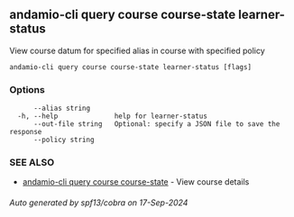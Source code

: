 ## andamio-cli query course course-state learner-status

View course datum for specified alias in course with specified policy

```
andamio-cli query course course-state learner-status [flags]
```

### Options

```
      --alias string      
  -h, --help              help for learner-status
      --out-file string   Optional: specify a JSON file to save the response
      --policy string     
```

### SEE ALSO

* [andamio-cli query course course-state](andamio-cli_query_course_course-state.md)	 - View course details

###### Auto generated by spf13/cobra on 17-Sep-2024
